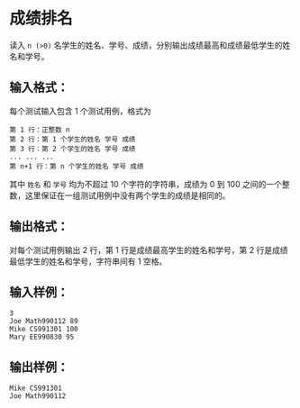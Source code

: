 # 成绩排名
读入 `n (>0)` 名学生的姓名、学号、成绩，分别输出成绩最高和成绩最低学生的姓名和学号。

## 输入格式：
每个测试输入包含 1 个测试用例，格式为

    第 1 行：正整数 n
    第 2 行：第 1 个学生的姓名 学号 成绩
    第 3 行：第 2 个学生的姓名 学号 成绩
    ... ... ...
    第 n+1 行：第 n 个学生的姓名 学号 成绩
其中 `姓名` 和 `学号` 均为不超过 10 个字符的字符串，成绩为 0 到 100 之间的一个整数，这里保证在一组测试用例中没有两个学生的成绩是相同的。

## 输出格式：
对每个测试用例输出 2 行，第 1 行是成绩最高学生的姓名和学号，第 2 行是成绩最低学生的姓名和学号，字符串间有 1 空格。

## 输入样例：
    3
    Joe Math990112 89
    Mike CS991301 100
    Mary EE990830 95
## 输出样例：
    Mike CS991301
    Joe Math990112